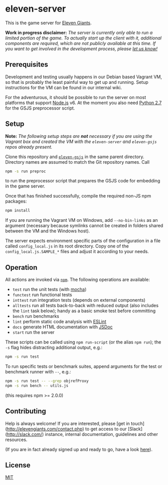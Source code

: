# eleven-server #
This is the game server for [Eleven Giants](http://elevengiants.com/).

**Work in progress disclaimer:**
_The server is currently only able to run a limited portion of the game. To
actually start up the client with it, additional components are required, which
are not publicly available at this time. If you want to get involved in the
development process, please [let us know!](http://elevengiants.com/contact.php)_


## Prerequisites ##
Development and testing usually happens in our Debian based Vagrant VM, so that
is probably the least painful way to get up and running. Setup instructions for
the VM can be found in our internal wiki.

For the adventurous, it should be possible to run the server on most platforms
that support [Node.js](http://nodejs.org/) v6. At the moment you also need
[Python 2.7](https://www.python.org/download/releases/2.7/) for the GSJS
preprocessor script.


## Setup ##
**Note:** _The following setup steps are **not** necessary if you are using the
Vagrant box and created the VM with the _`eleven-server`_ and _`eleven-gsjs`_
repos already present._

Clone this repository and [`eleven-gsjs`](https://github.com/ElevenGiants/eleven-gsjs)
in the same parent directory. Directory names are assumed to match the Git
repository names. Call
```bash
npm -s run preproc
```
to run the preprocessor script that prepares the GSJS code for embedding in the
game server.

Once that has finished successfully, compile the required non-JS npm packages:
```bash
npm install
```
If you are running the Vagrant VM on Windows, add `--no-bin-links` as an
argument (necessary because symlinks cannot be created in folders shared between
the VM and the Windows host).

The server expects environment specific parts of the configuration in a file
called `config_local.js` in its root directory. Copy one of the
`config_local.js.SAMPLE_*` files and adjust it according to your needs.


## Operation ##
All actions are invoked via [`npm`](https://www.npmjs.org/doc/cli/npm.html).
The following operations are available:

* `test` run the unit tests (with [mocha](https://visionmedia.github.io/mocha/))
* `functest` run functional tests
* `inttest` run integration tests (depends on external components)
* `alltests` run all tests back-to-back with reduced output (also includes the
  `lint` task below); handy as a basic smoke test before committing
* `bench` run benchmarks
* `lint` perform static code analysis with [ESLint](http://eslint.org/)
* `docs` generate HTML documentation with [JSDoc](http://usejsdoc.org/)
* `start` run the server

These scripts can be called using `npm run-script` (or the alias `npm run`); the
`-s` flag hides distracting additional output, e.g.:
```bash
npm -s run test
```

To run specific tests or benchmark suites, append arguments for the test or
benchmark runner with `--`, e.g.:
```bash
npm -s run test -- --grep objrefProxy
npm -s run bench -- utils.js
```
(this requires npm >= 2.0.0)


## Contributing ##
Help is always welcome! If you are interested, please [get in touch]
(http://elevengiants.com/contact.php) to get access to our [Slack]
(http://slack.com/) instance, internal documentation, guidelines and other
resources.

(If you are in fact already signed up and ready to go, have a look
[here](https://github.com/ElevenGiants/eleven-server/blob/master/CONTRIBUTING.md)).


## License ##
[MIT](https://github.com/ElevenGiants/eleven-server/blob/master/LICENSE)
